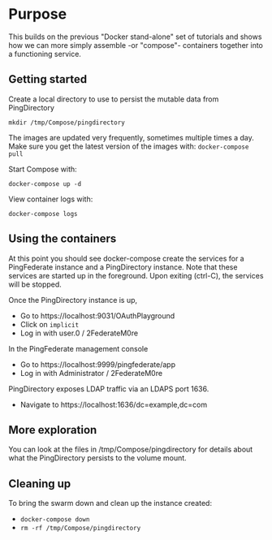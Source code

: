 # Purpose
This builds on the previous "Docker stand-alone" set of tutorials and shows how we can more simply assemble -or "compose"- containers together into a functioning service.

## Getting started
Create a local directory to use to persist the mutable data from PingDirectory

  `mkdir /tmp/Compose/pingdirectory`

The images are updated very frequently, sometimes multiple times a day. Make sure you get the latest version of the images with:
  `docker-compose pull`
  
Start Compose with:

  `docker-compose up -d`

View container logs with: 

`docker-compose logs`

## Using the containers
At this point you should see docker-compose create the services for a PingFederate instance and a PingDirectory instance. Note that these services are started up in the foreground.  Upon exiting (ctrl-C), the services will be stopped.

Once the PingDirectory instance is up, 

* Go to https://localhost:9031/OAuthPlayground
* Click on ```implicit``` 
* Log in with user.0 / 2FederateM0re

In the PingFederate management console

* Go to https://localhost:9999/pingfederate/app
* Log in with Administrator / 2FederateM0re

PingDirectory exposes LDAP traffic via an LDAPS port 1636. 
* Navigate to https://localhost:1636/dc=example,dc=com

## More exploration
You can look at the files in /tmp/Compose/pingdirectory for details about what the PingDirectory persists to the volume mount.

## Cleaning up
To bring the swarm down and clean up the instance created:

* `docker-compose down`
* `rm -rf /tmp/Compose/pingdirectory`
